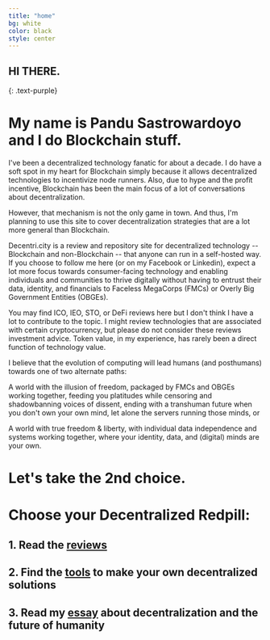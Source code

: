 ```yaml
---
title: "home"
bg: white
color: black
style: center
---
```


## HI THERE.
{: .text-purple}

# My name is Pandu Sastrowardoyo and I do Blockchain stuff.

I've been a decentralized technology fanatic for about a decade. I do have a soft spot in my heart for Blockchain simply because it allows decentralized technologies to incentivize node runners. Also, due to hype and the profit incentive, Blockchain has been the main focus of a lot of conversations about decentralization.

However, that mechanism is not the only game in town. And thus, I'm planning to use this site to cover decentralization strategies that are a lot more general than Blockchain.

Decentri.city is a review and repository site for decentralized technology -- Blockchain and non-Blockchain -- that anyone can run in a self-hosted way. If you choose to follow me here (or on my Facebook or Linkedin), expect a lot more focus towards consumer-facing technology and enabling individuals and communities to thrive digitally without having to entrust their data, identity, and financials to Faceless MegaCorps (FMCs) or Overly Big Government Entities (OBGEs).

You may find ICO, IEO, STO, or DeFi reviews here but I don't think I have a lot to contribute to the topic. I might review technologies that are associated with certain cryptocurrency, but please do not consider these reviews investment advice. Token value, in my experience, has rarely been a direct function of technology value.

I believe that the evolution of computing will lead humans (and posthumans) towards one of two alternate paths:

A world with the illusion of freedom, packaged by FMCs and OBGEs working together, feeding you platitudes while censoring and shadowbanning voices of dissent, ending with a transhuman future when you don't own your own mind, let alone the servers running those minds, or

A world with true freedom & liberty, with individual data independence and systems working together, where your identity, data, and (digital) minds are your own.

# Let's take the 2nd choice.

# Choose your Decentralized Redpill:
## 1. Read the [**reviews**](#reviews)
## 2. Find the [**tools**](#tools) to make your own decentralized solutions
## 3. Read my [**essay**](#essay) about decentralization and the future of humanity

